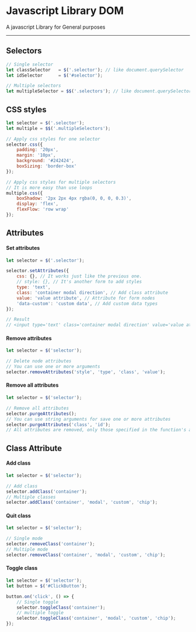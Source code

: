 # Javascript Library DOM

A javascript Library for General purposes

___
## Selectors
```javascript
// Single selector
let classSelector   = $('.selector'); // like document.querySelector
let idSelector      = $('#selector'); 

// Multiple selectors
let multipleSelector = $$('.selectors'); // like document.querySelectorAll
```

## CSS styles
```javascript
let selector = $('.selector');
let multiple = $$('.multipleSelectors');

// Apply css styles for one selector
selector.css({
    padding: '20px',
    margin: '10px',
    background: '#242424',
    boxSizing: 'border-box'
});

// Apply css styles for multiple selectors
// It is more easy than use loops
multiple.css({
    boxShadow: '2px 2px 4px rgba(0, 0, 0, 0.3)',
    display: 'flex',
    flexFlow: 'row wrap'
});
```

## Attributes

#### Set attributes
```javascript
let selector = $('.selector');

selector.setAttributes({
    css: {}, // It works just like the previous one.
    // style: {}, // It's another form to add styles
    type: 'text',
    class: 'container modal direction', // Add class attribute
    value: 'value attribute', // Attribute for form nodes
    'data-custom': 'custom data', // Add custom data types
});

// Result
// <input type='text' class='container modal direction' value='value attribute' data-custom='custom-data' style=''>
```

#### Remove attributes
```javascript
let selector = $('selector');

// Delete node attributes
// You can use one or more arguments
selector.removeAttributes('style', 'type', 'class', 'value');
```

#### Remove all attributes
```javascript
let selector = $('selector');

// Remove all attributes
selector.purgeAttributes();
// You can use string arguments for save one or more attributes
selector.purgeAttributes('class', 'id');
// All attributes are removed, only those specified in the function's arguments are maintained.
```

## Class Attribute

#### Add class
```javascript
let selector = $('selector');

// Add class
selector.addClass('container');
// Multiple classes
selector.addClass('container', 'modal', 'custom', 'chip');
```

#### Quit class
```javascript
let selector = $('selector');

// Single mode
selector.removeClass('container');
// Multiple mode
selector.removeClass('container', 'modal', 'custom', 'chip');
```

#### Toggle class
```javascript
let selector = $('selector');
let button = $('#ClickButton');

button.on('click', () => {
    // Single toggle
    selector.toggleClass('container');
    // multiple toggle
    selector.toggleClass('container', 'modal', 'custom', 'chip');
});
```